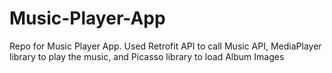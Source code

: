 # Music-Player-App
Repo for Music Player App. Used Retrofit API to call Music API, MediaPlayer library to play the music, and Picasso library to load Album Images

